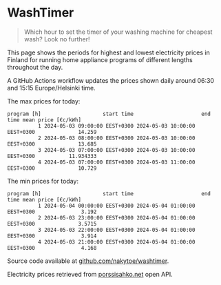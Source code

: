 
# WashTimer

> Which hour to set the timer of your washing machine for cheapest wash? Look no further!

This page shows the periods for highest and lowest electricity prices in Finland 
for running home appliance programs of different lengths throughout the day. 

A GitHub Actions workflow updates the prices shown daily around 06:30 and 15:15 Europe/Helsinki time.

The max prices for today:

	program [h]                    start time                      end time mean price [€c/kWh]
	          1 2024-05-03 09:00:00 EEST+0300 2024-05-03 10:00:00 EEST+0300              14.259
	          2 2024-05-03 08:00:00 EEST+0300 2024-05-03 10:00:00 EEST+0300              13.685
	          3 2024-05-03 07:00:00 EEST+0300 2024-05-03 10:00:00 EEST+0300           11.934333
	          4 2024-05-03 07:00:00 EEST+0300 2024-05-03 11:00:00 EEST+0300              10.729

The min prices for today:

	program [h]                    start time                      end time mean price [€c/kWh]
	          1 2024-05-04 00:00:00 EEST+0300 2024-05-04 01:00:00 EEST+0300               3.192
	          2 2024-05-03 23:00:00 EEST+0300 2024-05-04 01:00:00 EEST+0300              3.5715
	          3 2024-05-03 22:00:00 EEST+0300 2024-05-04 01:00:00 EEST+0300               3.914
	          4 2024-05-03 21:00:00 EEST+0300 2024-05-04 01:00:00 EEST+0300               4.168


Source code available at [github.com/nakytoe/washtimer](https://github.com/nakytoe/washtimer).

Electricity prices retrieved from [porssisahko.net](https://porssisahko.net/api) open API.
